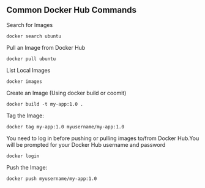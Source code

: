 ## Common Docker Hub Commands

Search for Images
```
docker search ubuntu
```

Pull an Image from Docker Hub
```
docker pull ubuntu
```

List Local Images
```
docker images
```

Create an Image (Using docker build or coomit)
```
docker build -t my-app:1.0 .
```

Tag the Image:
```
docker tag my-app:1.0 myusername/my-app:1.0
```

You need to log in before pushing or pulling images to/from Docker Hub.You will be prompted for your Docker Hub username and password
```
docker login
```


Push the Image:
```
docker push myusername/my-app:1.0
```

